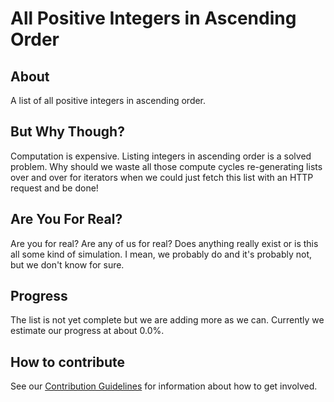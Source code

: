 # All Positive Integers in Ascending Order

## About

A list of all positive integers in ascending order.

## But Why Though?

Computation is expensive. Listing integers in ascending order is a solved problem. Why should we waste all those compute cycles re-generating lists over and over for iterators when we could just fetch this list with an HTTP request and be done!

## Are You For Real?

Are you for real? Are any of us for real? Does anything really exist or is this all some kind of simulation. I mean, we probably do and it's probably not, but we don't know for sure.

## Progress

The list is not yet complete but we are adding more as we can. Currently we estimate our progress at about 0.0%.

## How to contribute

See our [Contribution Guidelines](CONTRIBUTING.md) for information about how to get involved.

